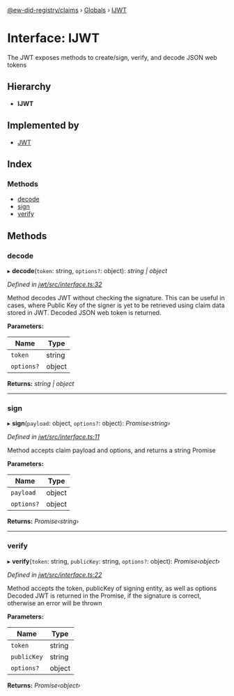 [@ew-did-registry/claims](../README.md) › [Globals](../globals.md) › [IJWT](ijwt.md)

# Interface: IJWT

The JWT exposes methods to create/sign, verify, and decode JSON web tokens

## Hierarchy

* **IJWT**

## Implemented by

* [JWT](../classes/jwt.md)

## Index

### Methods

* [decode](ijwt.md#decode)
* [sign](ijwt.md#sign)
* [verify](ijwt.md#verify)

## Methods

###  decode

▸ **decode**(`token`: string, `options?`: object): *string | object*

*Defined in [jwt/src/interface.ts:32](https://github.com/energywebfoundation/ew-did-registry/blob/5bc20a7/packages/jwt/src/interface.ts#L32)*

Method decodes JWT without checking the signature. This can be useful in cases,
where Public Key of the signer is yet to be retrieved using claim data stored in JWT.
Decoded JSON web token is returned.

**Parameters:**

Name | Type |
------ | ------ |
`token` | string |
`options?` | object |

**Returns:** *string | object*

___

###  sign

▸ **sign**(`payload`: object, `options?`: object): *Promise‹string›*

*Defined in [jwt/src/interface.ts:11](https://github.com/energywebfoundation/ew-did-registry/blob/5bc20a7/packages/jwt/src/interface.ts#L11)*

Method accepts claim payload and options, and returns a string Promise

**Parameters:**

Name | Type |
------ | ------ |
`payload` | object |
`options?` | object |

**Returns:** *Promise‹string›*

___

###  verify

▸ **verify**(`token`: string, `publicKey`: string, `options?`: object): *Promise‹object›*

*Defined in [jwt/src/interface.ts:22](https://github.com/energywebfoundation/ew-did-registry/blob/5bc20a7/packages/jwt/src/interface.ts#L22)*

Method accepts the token, publicKey of signing entity, as well as options
Decoded JWT is returned in the Promise, if the signature is correct, otherwise
an error will be thrown

**Parameters:**

Name | Type |
------ | ------ |
`token` | string |
`publicKey` | string |
`options?` | object |

**Returns:** *Promise‹object›*
